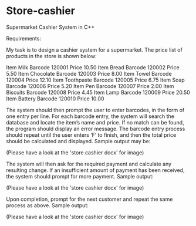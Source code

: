 # Store-cashier
Supermarket Cashier System in C++

Requirements:

My task is to design a cashier system for a supermarket. The price list of products in the store is shown below:
 
Item Milk	         Barcode	120001	        Price 10.50
Item Bread	         Barcode	120002	        Price 5.50
Item Chocolate	     Barcode	120003	        Price 8.00
Item Towel	         Barcode	120004	        Price 12.10
Item Toothpaste	   Barcode	120005	        Price 6.75
Item Soap	         Barcode	120006	        Price 5.20
Item Pen	           Barcode	120007	        Price 2.00
Item Biscuits	     Barcode	120008	        Price 4.45
Item Lamp	         Barcode	120009	        Price 20.50
Item Battery	       Barcode	120010	        Price 10.00

The system should then prompt the user to enter barcodes, in the form of one entry per line. For each barcode entry, the system will search the database and locate the item’s name and price. If no match can be found, the program should display an error message. The barcode entry process should repeat until the user enters ‘F’ to finish, and then the total price should be calculated and displayed. Sample output may be:

 (Please have a look at the 'store cashier docx' for image)

The system will then ask for the required payment and calculate any resulting change. If an insufficient amount of payment has been received, the system should prompt for more payment. Sample output:

 (Please have a look at the 'store cashier docx' for image)

Upon completion, prompt for the next customer and repeat the same process as above. Sample output:

 (Please have a look at the 'store cashier docx' for image)


